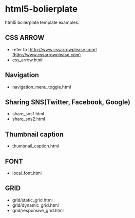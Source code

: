 # html5-bolierplate
html5 boilerplate template examples.

## CSS ARROW
- refer to [http://www.cssarrowplease.com](http://www.cssarrowplease.com)
- css_arrow.html

## Navigation
- navigation_menu_toggle.html

## Sharing SNS(Twitter, Facebook, Google)
- share_sns1.html
- share_sns2.html

## Thumbnail caption
- thumbnail_caption.html

## FONT
- local_font.html

## GRID
- grid/static_grid.html
- grid/dynamic_grid.html
- grid/responsive_grid.html